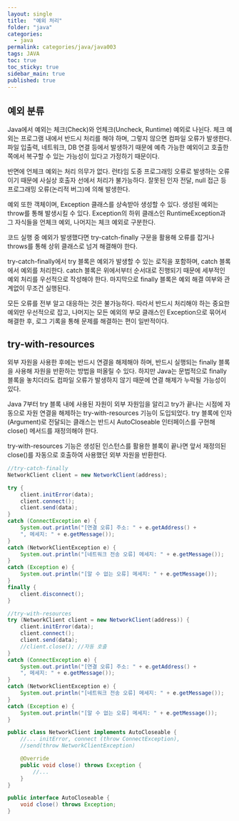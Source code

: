 ```yaml
---
layout: single
title:  "예외 처리"
folder: "java"
categories:
  - java
permalink: categories/java/java003
tags: JAVA
toc: true
toc_sticky: true
sidebar_main: true
published: true
---
```


## 예외 분류
Java에서 예외는 체크(Check)와 언체크(Uncheck, Runtime) 예외로 나뉜다. 체크 예외는 프로그램 내에서 반드시 처리를 해야 하며, 그렇지 않으면 컴파일 오류가 발생한다. 파일 입출력, 네트워크, DB 연결 등에서 발생하기 때문에 예측 가능한 예외이고 호출한 쪽에서 복구할 수 있는 가능성이 있다고 가정하기 때문이다.

반면에 언체크 예외는 처리 의무가 없다. 런타임 도중 프로그래밍 오류로 발생하는 오류이기 때문에 사실상 호출자 선에서 처리가 불가능하다. 잘못된 인자 전달, null 접근 등 프로그래밍 오류(논리적 버그)에 의해 발생한다.

예외 또한 객체이며, Exception 클래스를 상속받아 생성할 수 있다. 생성된 예외는 throw를 통해 발생시킬 수 있다. Exception의 하위 클래스인 RuntimeException과 그 자식들을 언체크 예외, 나머지는 체크 예외로 구분한다.

코드 실행 중 예외가 발생했다면 try-catch-finally 구문을 활용해 오류를 잡거나 throws를 통해 상위 클래스로 넘겨 해결해야 한다.

try-catch-finally에서 try 블록은 예외가 발생할 수 있는 로직을 포함하며, catch 블록에서 예외를 처리한다. catch 블록은 위에서부터 순서대로 진행되기 때문에 세부적인 예외 처리를 우선적으로 작성해야 한다. 마지막으로 finally 블록은 예외 해결 여부와 관계없이 무조건 실행된다.

모든 오류를 전부 알고 대응하는 것은 불가능하다. 따라서 반드시 처리해야 하는 중요한 예외만 우선적으로 잡고, 나머지는 모든 예외의 부모 클래스인 Exception으로 묶어서 해결한 후, 로그 기록을 통해 문제를 해결하는 편이 일반적이다.

## try-with-resources
외부 자원을 사용한 후에는 반드시 연결을 해제해야 하며, 반드시 실행되는 finally 블록을 사용해 자원을 반환하는 방법을 떠올릴 수 있다. 하지만 Java는 문법적으로 finally 블록을 놓치더라도 컴파일 오류가 발생하지 않기 때문에 연결 해제가 누락될 가능성이 있다.

Java 7부터 try 블록 내에 사용된 자원이 외부 자원임을 알리고 try가 끝나는 시점에 자동으로 자원 연결을 해제하는 try-with-resources 기능이 도입되었다. try 블록에 인자(Argument)로 전달되는 클래스는 반드시 AutoCloseable 인터페이스를 구현해 close() 메서드를 재정의해야 한다.

try-with-resources 기능은 생성된 인스턴스를 활용한 블록이 끝나면 앞서 재정의된 close()를 자동으로 호출하여 사용했던 외부 자원을 반환한다.

```java
//try-catch-finally
NetworkClient client = new NetworkClient(address);

try {
	client.initError(data);
	client.connect();
	client.send(data);
}
catch (ConnectException e) {
	System.out.println("[연결 오류] 주소: " + e.getAddress() +
	", 메세지: " + e.getMessage());
}
catch (NetworkClientException e) {
	System.out.println("[네트워크 전송 오류] 메세지: " + e.getMessage());
}
catch (Exception e) {
	System.out.println("[알 수 없는 오류] 메세지: " + e.getMessage());
}
finally {
	client.disconnect();
}
```
```java
//try-with-resources
try (NetworkClient client = new NetworkClient(address)) {
	client.initError(data);
	client.connect();
	client.send(data);
	//client.close(); //자동 호출
}
catch (ConnectException e) {
	System.out.println("[연결 오류] 주소: " + e.getAddress() +
	", 메세지: " + e.getMessage());
}
catch (NetworkClientException e) {
	System.out.println("[네트워크 전송 오류] 메세지: " + e.getMessage());
}
catch (Exception e) {
	System.out.println("[알 수 없는 오류] 메세지: " + e.getMessage());
}
```
```java
public class NetworkClient implements AutoCloseable {
	//... initError, connect (throw ConnectException), 
	//send(throw NetworkClientException)

    @Override
    public void close() throws Exception {
        //...
    }
}
```
```java
public interface AutoCloseable {
    void close() throws Exception;
}
```
